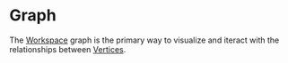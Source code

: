 # Graph

The [Workspace](workspaces.md) graph is the primary way to visualize and
iteract with the relationships between [Vertices](verticies.md).

<!--
TODO:
- control
- operations
    - connect
    - find path
    - search/add related
    - and more
-->
